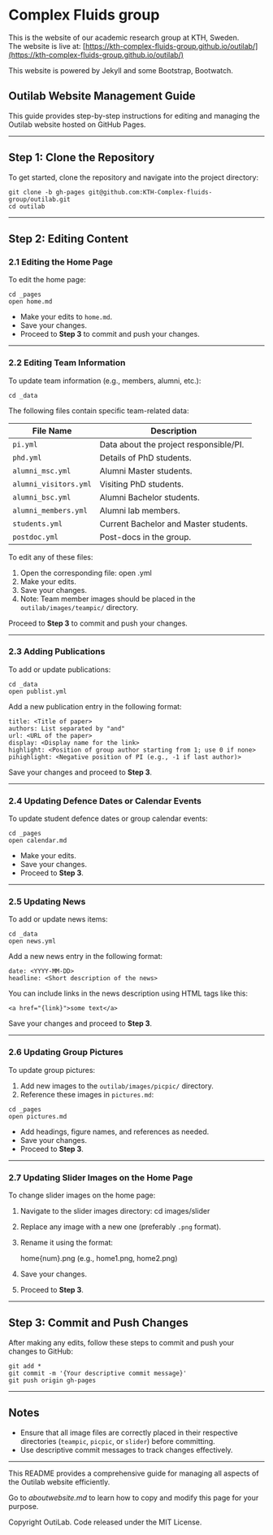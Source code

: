 # Complex Fluids group

This is the website of our academic research group at KTH, Sweden.\
The website is live at: [https://kth-complex-fluids-group.github.io/outilab/](https://kth-complex-fluids-group.github.io/outilab/)

This website is powered by Jekyll and some Bootstrap, Bootwatch.

## Outilab Website Management Guide

This guide provides step-by-step instructions for editing and managing the Outilab website hosted on GitHub Pages.

---

## Step 1: Clone the Repository

To get started, clone the repository and navigate into the project directory:

```
git clone -b gh-pages git@github.com:KTH-Complex-fluids-group/outilab.git
cd outilab
```

---

## Step 2: Editing Content

### 2.1 Editing the Home Page

To edit the home page:

```
cd _pages
open home.md
```

- Make your edits to `home.md`.
- Save your changes.
- Proceed to **Step 3** to commit and push your changes.

---

### 2.2 Editing Team Information

To update team information (e.g., members, alumni, etc.):

    cd _data


The following files contain specific team-related data:

| File Name              | Description                                      |
|------------------------|--------------------------------------------------|
| `pi.yml`               | Data about the project responsible/PI.          |
| `phd.yml`              | Details of PhD students.                        |
| `alumni_msc.yml`       | Alumni Master students.                         |
| `alumni_visitors.yml`  | Visiting PhD students.                          |
| `alumni_bsc.yml`       | Alumni Bachelor students.                       |
| `alumni_members.yml`   | Alumni lab members.                             |
| `students.yml`         | Current Bachelor and Master students.           |
| `postdoc.yml`          | Post-docs in the group.                         |

To edit any of these files:

1. Open the corresponding file:
    open <filename>.yml
2. Make your edits.
3. Save your changes.
4. Note: Team member images should be placed in the `outilab/images/teampic/` directory.

Proceed to **Step 3** to commit and push your changes.

---

### 2.3 Adding Publications

To add or update publications:

```
cd _data
open publist.yml
```

Add a new publication entry in the following format:

```
title: <Title of paper>
authors: List separated by "and"
url: <URL of the paper>
display: <Display name for the link>
highlight: <Position of group author starting from 1; use 0 if none>
pihighlight: <Negative position of PI (e.g., -1 if last author)>
```

Save your changes and proceed to **Step 3**.

---

### 2.4 Updating Defence Dates or Calendar Events

To update student defence dates or group calendar events:

```
cd _pages
open calendar.md
```

- Make your edits.
- Save your changes.
- Proceed to **Step 3**.

---

### 2.5 Updating News

To add or update news items:

```
cd _data
open news.yml
```

Add a new news entry in the following format:

```
date: <YYYY-MM-DD>
headline: <Short description of the news>
```

You can include links in the news description using HTML tags like this:

    <a href="{link}">some text</a>

Save your changes and proceed to **Step 3**.

---

### 2.6 Updating Group Pictures

To update group pictures:

1. Add new images to the `outilab/images/picpic/` directory.
2. Reference these images in `pictures.md`:
```
cd _pages
open pictures.md
```

- Add headings, figure names, and references as needed.
- Save your changes.
- Proceed to **Step 3**.

---

### 2.7 Updating Slider Images on the Home Page

To change slider images on the home page:

1. Navigate to the slider images directory:
    cd images/slider
2. Replace any image with a new one (preferably `.png` format).
3. Rename it using the format:

    home{num}.png (e.g., home1.png, home2.png)
4. Save your changes.
5. Proceed to **Step 3**.

---

## Step 3: Commit and Push Changes

After making any edits, follow these steps to commit and push your changes to GitHub:


```
git add *
git commit -m '{Your descriptive commit message}'
git push origin gh-pages
```

---

## Notes

- Ensure that all image files are correctly placed in their respective directories (`teampic`, `picpic`, or `slider`) before committing.
- Use descriptive commit messages to track changes effectively.

---

This README provides a comprehensive guide for managing all aspects of the Outilab website efficiently.


Go to *aboutwebsite.md*  to learn how to copy and modify this page for your purpose. 

Copyright OutiLab. Code released under the MIT License.

